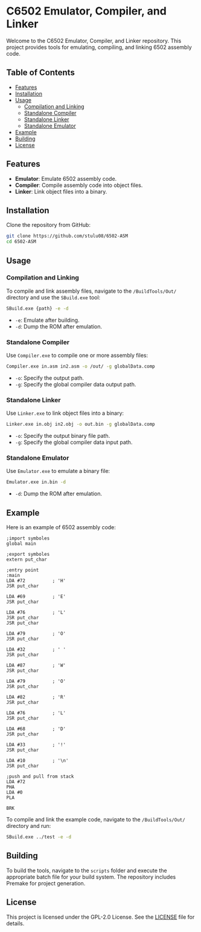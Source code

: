 # C6502 Emulator, Compiler, and Linker

Welcome to the C6502 Emulator, Compiler, and Linker repository. This project provides tools for emulating, compiling, and linking 6502 assembly code.

## Table of Contents

- [Features](#features)
- [Installation](#installation)
- [Usage](#usage)
  - [Compilation and Linking](#compilation-and-linking)
  - [Standalone Compiler](#standalone-compiler)
  - [Standalone Linker](#standalone-linker)
  - [Standalone Emulator](#standalone-emulator)
- [Example](#example)
- [Building](#building)
- [License](#license)

## Features

- **Emulator**: Emulate 6502 assembly code.
- **Compiler**: Compile assembly code into object files.
- **Linker**: Link object files into a binary.
## Installation

Clone the repository from GitHub:

```bash
git clone https://github.com/stulu08/6502-ASM
cd 6502-ASM
```

## Usage

### Compilation and Linking

To compile and link assembly files, navigate to the `/BuildTools/Out/` directory and use the `SBuild.exe` tool:

```bash
SBuild.exe {path} -e -d
```

- `-e`: Emulate after building.
- `-d`: Dump the ROM after emulation.

### Standalone Compiler

Use `Compiler.exe` to compile one or more assembly files:

```bash
Compiler.exe in.asm in2.asm -o /out/ -g globalData.comp
```

- `-o`: Specify the output path.
- `-g`: Specify the global compiler data output path.

### Standalone Linker

Use `Linker.exe` to link object files into a binary:

```bash
Linker.exe in.obj in2.obj -o out.bin -g globalData.comp
```

- `-o`: Specify the output binary file path.
- `-g`: Specify the global compiler data input path.

### Standalone Emulator

Use `Emulator.exe` to emulate a binary file:

```bash
Emulator.exe in.bin -d
```

- `-d`: Dump the ROM after emulation.

## Example

Here is an example of 6502 assembly code:

```assembly
;import symboles
global main

;export symboles
extern put_char

;entry point
:main
LDA #72          ; 'H'
JSR put_char					

LDA #69          ; 'E'
JSR put_char					

LDA #76          ; 'L'
JSR put_char					
JSR put_char					

LDA #79          ; 'O'		
JSR put_char

LDA #32          ; ' '				
JSR put_char				

LDA #87          ; 'W'
JSR put_char		

LDA #79          ; 'O'		
JSR put_char

LDA #82          ; 'R'		
JSR put_char

LDA #76          ; 'L'
JSR put_char

LDA #68          ; 'D'
JSR put_char

LDA #33          ; '!'		
JSR put_char

LDA #10          ; '\n'		
JSR put_char	

;push and pull from stack
LDA #72
PHA
LDA #0
PLA

BRK		
```

To compile and link the example code, navigate to the `/BuildTools/Out/` directory and run:

```bash
SBuild.exe ../test -e -d
```

## Building

To build the tools, navigate to the `scripts` folder and execute the appropriate batch file for your build system. The repository includes Premake for project generation.

## License

This project is licensed under the GPL-2.0 License. See the [LICENSE](LICENSE) file for details.
